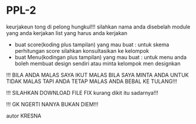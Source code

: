 # PPL-2
keurjakeun tong di pelong hungkul!!!
silahkan nama anda disebelah module yang anda kerjakan
list yang harus anda kerjakan 
- buat score(koding plus tampilan) yang mau buat :
  untuk skema perhitungan score silahkan konsultasikan ke kelompok
- buat Menu(kodingan plus tampilan) yang mau buat :
  untuk menu anda boleh membuat design sendiri atau minta kelompok men designkan
 
!!! BILA ANDA MALAS SAYA IKUT MALAS BILA SAYA MINTA ANDA UNTUK TIDAK MALAS TAPI ANDA TETAP MALAS ANDA BEBAL KE TULANG!!!

!!! SILAHKAN DOWNLOAD FILE FIX kurang dikit itu sadarnya!!!

!!! GK NGERTI NANYA BUKAN DIEM!!!

autor KRESNA
